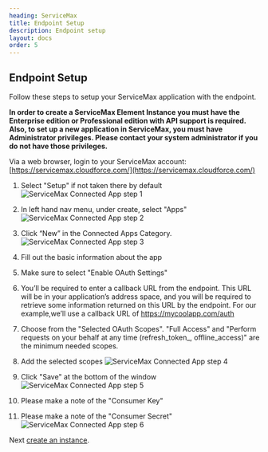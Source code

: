 ```yaml
---
heading: ServiceMax
title: Endpoint Setup
description: Endpoint setup
layout: docs
order: 5
---
```


## Endpoint Setup

Follow these steps to setup your ServiceMax application with the endpoint.

__In order to create a ServiceMax Element Instance you must have the Enterprise edition or Professional edition with API support is required. Also, to set up a new application in ServiceMax, you must have Administrator privileges. Please contact your system administrator if you do not have those privileges.__

Via a web browser, login to your ServiceMax account:
[https://servicemax.cloudforce.com/](https://servicemax.cloudforce.com/)

1. Select "Setup" if not taken there by default
![ServiceMax Connected App step 1](http://cloud-elements.com/wp-content/uploads/2015/05/ServiceMaxAPI1.png)

2. In left hand nav menu, under create, select "Apps"
![ServiceMax Connected App step 2](http://cloud-elements.com/wp-content/uploads/2015/05/ServiceMaxAPI2.png)

3. Click “New” in the Connected Apps Category.
![ServiceMax Connected App step 3](http://cloud-elements.com/wp-content/uploads/2015/05/ServiceMaxAPI3.png)

4. Fill out the basic information about the app

5. Make sure to select "Enable OAuth Settings"

6. You’ll be required to enter a callback URL from the endpoint. This URL will be in your application’s address space, and you will be required to retrieve some information returned on this URL by the endpoint. For our example,we’ll use a callback URL of https://mycoolapp.com/auth

7. Choose from the "Selected OAuth Scopes". "Full Access" and "Perform requests on your behalf at any time (refresh_token_, offline_access)" are the minimum needed scopes.

8. Add the selected scopes
![ServiceMax Connected App step 4](http://cloud-elements.com/wp-content/uploads/2015/05/ServiceMaxAPI4.png)

9. Click "Save" at the bottom of the window
![ServiceMax Connected App step 5](http://cloud-elements.com/wp-content/uploads/2015/05/ServiceMaxAPI5.png)

10. Please make a note of the "Consumer Key"

11. Please make a note of the "Consumer Secret"
![ServiceMax Connected App step 6](http://cloud-elements.com/wp-content/uploads/2015/05/ServiceMaxAPI6.png)

Next [create an instance](servicemax-create-instance.html).
